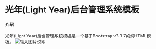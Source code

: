 # 光年(Light Year)后台管理系统模板

#### 介绍
光年(Light Year)后台管理系统模板是一个基于Bootstrap v3.3.7的纯HTML模板。
![输入图片说明](https://images.gitee.com/uploads/images/2019/0314/224956_3eb2a29a_82992.png "未命名-1.png")